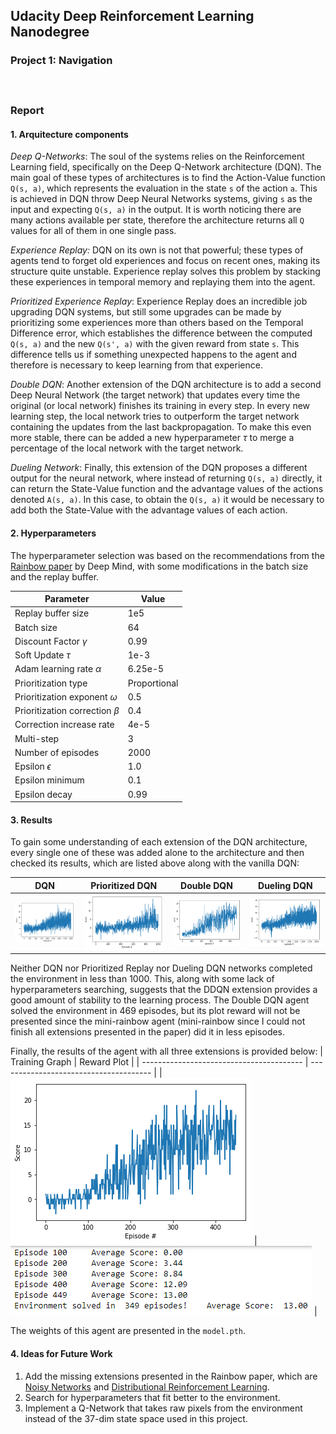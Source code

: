 ## Udacity Deep Reinforcement Learning Nanodegree
### Project 1: Navigation

##### &nbsp;

### Report
#### 1. Arquitecture components

*Deep Q-Networks*: The soul of the systems relies on the Reinforcement Learning field, specifically on the Deep Q-Network architecture (DQN). The main goal of these types of architectures is to find the Action-Value function `Q(s, a)`, which represents the evaluation in the state `s` of the action `a`.  This is achieved in DQN throw Deep Neural Networks systems, giving `s` as the input and expecting `Q(s, a)` in the output. It is worth noticing there are many actions available per state, therefore the architecture returns all `Q` values for all of them in one single pass.

*Experience Replay:* DQN on its own is not that powerful; these types of agents tend to forget old experiences and focus on recent ones, making its structure quite unstable. Experience replay solves this problem by stacking these experiences in temporal memory and replaying them into the agent.

*Prioritized Experience Replay*: Experience Replay does an incredible job upgrading DQN systems, but  still some upgrades can be made by prioritizing some experiences more than others based on the Temporal Difference error, which establishes the difference between the computed `Q(s, a)` and the new `Q(s', a)` with the given reward from state `s`. This difference tells us if something unexpected happens to the agent and therefore is necessary to keep learning from that experience.

*Double DQN*: Another extension of the DQN architecture is to add a second Deep Neural Network (the target network) that updates every time the original (or local network) finishes its training in every step. In every new learning step, the local network tries to outperform the target network containing the updates from the last backpropagation. To make this even more stable, there can be added a new hyperparameter $\tau$ to merge a percentage of the local network with the target network.

*Dueling Network*: Finally, this extension of the DQN proposes a different output for the neural network, where instead of returning `Q(s, a)` directly, it can return the State-Value function and the advantage values of the actions denoted `A(s, a)`. In this case, to obtain the `Q(s, a)` it would be necessary to add both the State-Value with the advantage values of each action.

#### 2. Hyperparameters

The hyperparameter selection was based on the recommendations from the [Rainbow paper](https://arxiv.org/pdf/1710.02298.pdf) by Deep Mind, with some modifications in the batch size and the replay buffer.

  | Parameter                           | Value         |
  | ----------------------------------- | ------------- |
  | Replay buffer size                  | 1e5           |
  | Batch size                          | 64            |
  | Discount Factor $\gamma$            | 0.99          |
  | Soft Update $\tau$                  | 1e-3          |
  | Adam learning rate $\alpha$         | 6.25e-5       |
  | Prioritization type                 | Proportional  |
  | Prioritization exponent $\omega$    | 0.5           |
  | Prioritization correction $\beta$   | 0.4           |
  | Correction increase rate            | 4e-5          |
  | Multi-step                          | 3             |
  | Number of episodes                  | 2000          |
  | Epsilon $\epsilon$                  | 1.0           |
  | Epsilon minimum                     | 0.1           |
  | Epsilon decay                       | 0.99          |


#### 3. Results

To gain some understanding of each extension of the DQN architecture, every single one of these was added alone to the architecture and then checked its results, which are listed above along with the vanilla DQN:

| DQN                          | Prioritized DQN                                  | Double DQN                           | Dueling DQN                              |
|------------------------------| ------------------------------------------------ | ------------------------------------ | ---------------------------------------- |
| ![dqn](images/dqn_graph.png) | ![prioritized-dqn](images/prioritized_graph.png) | ![double dqn](images/ddqn_graph.png) | ![dueling dqn](images/dueling_graph.png) |

Neither DQN nor Prioritized Replay nor Dueling DQN networks completed the environment in less than 1000. This, along with some lack of hyperparameters searching, suggests that the DDQN extension provides a good amount of stability to the learning process. The Double DQN agent solved the environment in 469 episodes, but its plot reward will not be presented since the mini-rainbow agent (mini-rainbow since I could not finish all extensions presented in the paper) did it in less episodes.

Finally, the results of the agent with all three extensions is provided below:
| Training Graph                           | Reward Plot                            |
| ---------------------------------------- | -------------------------------------- |
| ![graph](images/mini_rainbow_graph.png)  | ![reward-plot](images/reward-plot.png) |

The weights of this agent are presented in the `model.pth`.

#### 4. Ideas for Future Work

1. Add the missing extensions presented in the Rainbow paper, which are [Noisy Networks](https://arxiv.org/pdf/1706.10295.pdf) and [Distributional Reinforcement Learning](https://arxiv.org/pdf/1707.06887.pdf).
2. Search for hyperparameters that fit better to the environment.
3. Implement a Q-Network that takes raw pixels from the environment instead of the 37-dim state space used in this project.
